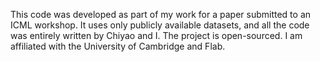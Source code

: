 This code was developed as part of my work for a paper submitted to an ICML workshop. It uses only publicly available datasets, and all the code was entirely written by Chiyao and I. The project is open-sourced. I am affiliated with the University of Cambridge and Flab.
